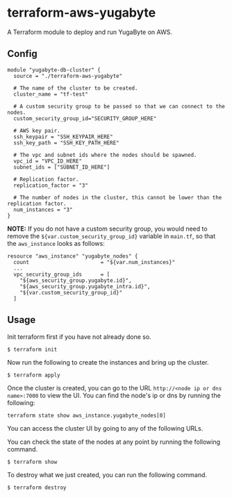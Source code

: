 # terraform-aws-yugabyte
A Terraform module to deploy and run YugaByte on AWS.

## Config

```
module "yugabyte-db-cluster" {
  source = "./terraform-aws-yugabyte"

  # The name of the cluster to be created.
  cluster_name = "tf-test"

  # A custom security group to be passed so that we can connect to the nodes.
  custom_security_group_id="SECURITY_GROUP_HERE"

  # AWS key pair.
  ssh_keypair = "SSH_KEYPAIR_HERE"
  ssh_key_path = "SSH_KEY_PATH_HERE"

  # The vpc and subnet ids where the nodes should be spawned.
  vpc_id = "VPC_ID_HERE"
  subnet_ids = ["SUBNET_ID_HERE"]

  # Replication factor.
  replication_factor = "3"

  # The number of nodes in the cluster, this cannot be lower than the replication factor.
  num_instances = "3"
}
```

**NOTE:** If you do not have a custom security group, you would need to remove the `${var.custom_security_group_id}` variable in `main.tf`, so that the `aws_instance` looks as follows:

```
resource "aws_instance" "yugabyte_nodes" {
  count                       = "${var.num_instances}"
  ...
  vpc_security_group_ids      = [
    "${aws_security_group.yugabyte.id}",
    "${aws_security_group.yugabyte_intra.id}",
    "${var.custom_security_group_id}"
  ]

```

## Usage

Init terraform first if you have not already done so.

```
$ terraform init
```

Now run the following to create the instances and bring up the cluster.

```
$ terraform apply
```

Once the cluster is created, you can go to the URL `http://<node ip or dns name>:7000` to view the UI. You can find the node's ip or dns by running the following:

```
terraform state show aws_instance.yugabyte_nodes[0]
```

You can access the cluster UI by going to any of the following URLs.

You can check the state of the nodes at any point by running the following command.

```
$ terraform show
```

To destroy what we just created, you can run the following command.

```
$ terraform destroy
```
